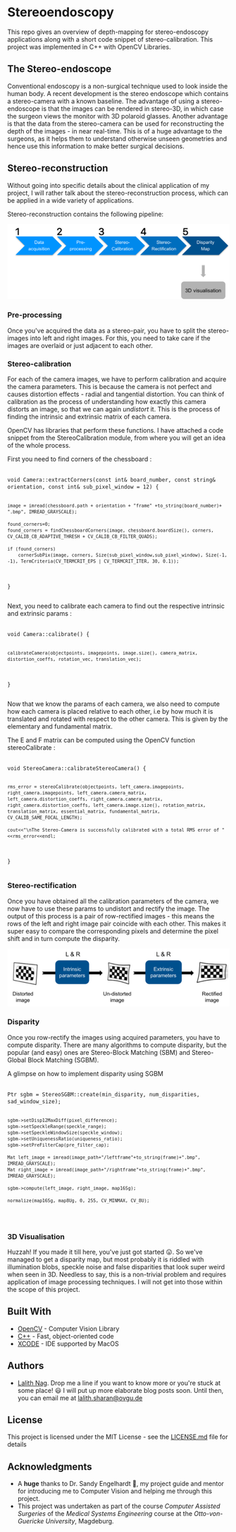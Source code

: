 
# Stereoendoscopy

This repo gives an overview of depth-mapping for stereo-endoscopy applications along with a short code snippet of stereo-calibration. This project was implemented in C++ with OpenCV Libraries.

## The Stereo-endoscope

Conventional endoscopy is a non-surgical technique used to look inside the human body. A recent development is the stereo endoscope which contains a stereo-camera with a known baseline.
The advantage of using a stereo-endoscope is that the images can be rendered in stereo-3D, in which case the surgeon views the monitor with 3D polaroid glasses. Another advantage is that the data from the stereo-camera can be used for reconstructing the depth of the images - in near real-time. This is of a huge advantage to the surgeons, as it helps them to understand otherwise unseen geometries and hence use this information to make better surgical decisions.

## Stereo-reconstruction

Without going into specific details about the clinical application of my project, I will rather talk about the stereo-reconstruction process, which can be applied in a wide variety of applications.

Stereo-reconstruction contains the following pipeline:

![Stereo pipieline](https://github.com/lalithnag/stereoendoscopy/blob/master/stereopipeline.png)

### Pre-processing

Once you've acquired the data as a stereo-pair, you have to split the stereo-images into left and right images. For this, you need to take care if the images are overlaid or just adjacent to each other.

### Stereo-calibration

For each of the camera images, we have to perform calibration and acquire the camera parameters. This is because the camera is not perfect and causes distortion effects - radial and tangential distortion. You can think of calibration as the process of understanding how exactly this camera distorts an image, so that we can again *undistort* it. This is the process of finding the intrinsic and extrinsic matrix of each camera.

OpenCV has libraries that perform these functions. I have attached a code snippet from the StereoCalibration module, from where you will get an idea of the whole process.

<p>First you need to find corners of the chessboard : </p>
<pre><code>
void Camera::extractCorners(const int& board_number, const string& orientation, const int& sub_pixel_window = 12) {

    image = imread(chessboard.path + orientation + "frame" +to_string(board_number)+ ".bmp", IMREAD_GRAYSCALE);

    found_corners=0;
    found_corners = findChessboardCorners(image, chessboard.boardSize(), corners, CV_CALIB_CB_ADAPTIVE_THRESH + CV_CALIB_CB_FILTER_QUADS);

    if (found_corners)
        cornerSubPix(image, corners, Size(sub_pixel_window,sub_pixel_window), Size(-1, -1), TermCriteria(CV_TERMCRIT_EPS | CV_TERMCRIT_ITER, 30, 0.1));

}
</code></pre>

<p>Next, you need to calibrate each camera to find out the respective intrinsic and extrinsic params : </p>
<pre><code>
void Camera::calibrate() {

    calibrateCamera(objectpoints, imagepoints, image.size(), camera_matrix, distortion_coeffs, rotation_vec, translation_vec);

}
</code></pre>

Now that we know the params of each camera, we also need to compute how each camera is placed relative to each other, i.e by how much it is translated and rotated with respect to the other camera. This is given by the elementary and fundamental matrix.

<p>The E and F matrix can be computed using the OpenCV function stereoCalibrate : </p>
<pre><code>
void StereoCamera::calibrateStereoCamera() {

    rms_error = stereoCalibrate(objectpoints, left_camera.imagepoints, right_camera.imagepoints, left_camera.camera_matrix, left_camera.distortion_coeffs, right_camera.camera_matrix, right_camera.distortion_coeffs, left_camera.image.size(), rotation_matrix, translation_matrix, essential_matrix, fundamental_matrix, CV_CALIB_SAME_FOCAL_LENGTH);

    cout<<"\nThe Stereo-Camera is successfully calibrated with a total RMS error of "<<rms_error<<endl;

}
</code></pre>

### Stereo-rectification

Once you have obtained all the calibration parameters of the camera, we now have to use these params to undistort and rectify the image. The output of this process is a pair of row-rectified images - this means the rows of the left and right image pair coincide with each other. This makes it super easy to compare the corresponding pixels and determine the pixel shift and in turn compute the disparity.

![Stereo rectification](https://github.com/lalithnag/stereoendoscopy/blob/master/stereorectification.png)

### Disparity

Once you row-rectify the images using acquired parameters, you have to compute disparity. There are many algorithms to compute disparity, but the popular (and easy) ones are Stereo-Block Matching (SBM) and Stereo-Global Block Matching (SGBM).

<p>A glimpse on how to implement disparity using SGBM</p>
<pre><code>
Ptr<StereoSGBM> sgbm = StereoSGBM::create(min_disparity, num_disparities, sad_window_size);

    sgbm->setDisp12MaxDiff(pixel_difference);
    sgbm->setSpeckleRange(speckle_range);
    sgbm->setSpeckleWindowSize(speckle_window);
    sgbm->setUniquenessRatio(uniqueness_ratio);
    sgbm->setPreFilterCap(pre_filter_cap);

    Mat left_image = imread(image_path+"/leftframe"+to_string(frame)+".bmp", IMREAD_GRAYSCALE);
    Mat right_image = imread(image_path+"/rightframe"+to_string(frame)+".bmp", IMREAD_GRAYSCALE);

    sgbm->compute(left_image, right_image, map16Sg);

    normalize(map16Sg, map8Ug, 0, 255, CV_MINMAX, CV_8U);
</code></pre>

### 3D Visualisation

Huzzah! If you made it till here, you've just got started :stuck_out_tongue:. So we've managed to get a disparity map, but most probably it is riddled with illumination blobs, speckle noise and false disparities that look super weird when seen in 3D. Needless to say, this is a non-trivial problem and requires application of image processing techniques. I will not get into those within the scope of this project.


## Built With

* [OpenCV](https://opencv.org/) - Computer Vision Library
* [C++](http://www.cplusplus.com/) - Fast, object-oriented code
* [XCODE](https://developer.apple.com/xcode/) - IDE supported by MacOS

## Authors

* [Lalith Nag](https://github.com/lalithnag). Drop me a line if you want to know more or you're stuck at some place! :smiley: I will put up more elaborate blog posts soon. Until then, you can email me at lalith.sharan@ovgu.de

## License

This project is licensed under the MIT License - see the [LICENSE.md](LICENSE.md) file for details

## Acknowledgments

* A **huge** thanks to Dr. Sandy Engelhardt :bow:, my project guide and mentor for introducing me to Computer Vision and helping me through this project.
* This project was undertaken as part of the course _Computer Assisted Surgeries_ of the *Medical Systems Engineering* course at the *Otto-von-Guericke University*, Magdeburg.
